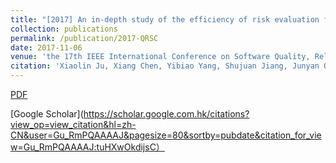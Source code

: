 ```yaml
---
title: "[2017] An in-depth study of the efficiency of risk evaluation formulas for multi-fault localization"
collection: publications
permalink: /publication/2017-QRSC
date: 2017-11-06
venue: 'the 17th IEEE International Conference on Software Quality, Reliability, and Security (QRS 2017) —— CCF C'
citation: 'Xiaolin Ju, Xiang Chen, Yibiao Yang, Shujuan Jiang, Junyan Qian, and Baowen Xu. "An in-depth study of the efficiency of risk evaluation formulas for multi-fault localization" the 17th IEEE International Conference on Software Quality, Reliability and Security Companion (QRS-C), Harbin, China, 03-04 November, 2017'
---
```


[PDF](http://ntu-juking.github.io/files/QRSC2017.pdf)


[Google Scholar](https://scholar.google.com.hk/citations?view_op=view_citation&hl=zh-CN&user=Gu_RmPQAAAAJ&pagesize=80&sortby=pubdate&citation_for_view=Gu_RmPQAAAAJ:tuHXwOkdijsC）

